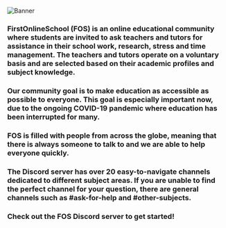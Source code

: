 ![Banner](https://c10.patreonusercontent.com/3/eyJ3IjoxOTIwLCJ3ZSI6MX0%3D/patreon-media/p/campaign/5999434/af05b0b057784c5a83074531b1c546f4/1.png?token-time=1614816000&token-hash=PmvapUPloZz17KPEi_3WG2_har0JUjHnBIvM36DdfLA%3D)
### FirstOnlineSchool (FOS) is an online educational community where students are invited to ask teachers and tutors for assistance in their school work, research, stress and time management. The teachers and tutors operate on a voluntary basis and are selected based on their academic profiles and subject knowledge.

### Our community goal is to make education as accessible as possible to everyone. This goal is especially important now, due to the ongoing COVID-19 pandemic where education has been interrupted for many. 

### FOS is filled with people from across the globe, meaning that there is always someone to talk to and we are able to help everyone quickly. 

### The Discord server has over 20 easy-to-navigate channels dedicated to different subject areas. If you are unable to find the perfect channel for your question, there are general channels such as #ask-for-help and #other-subjects.

### Check out the FOS Discord server to get started!

